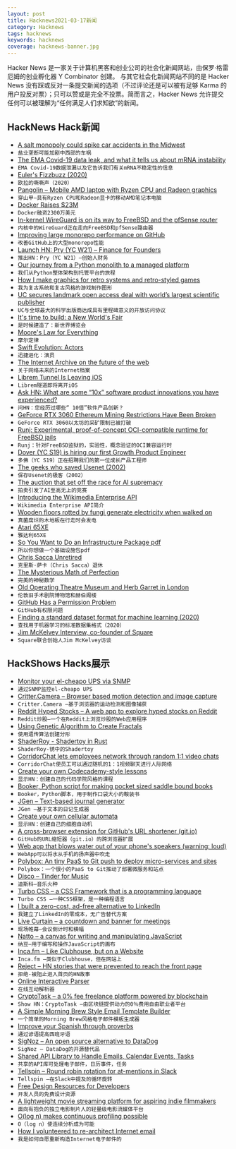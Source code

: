 ```yaml
---
layout: post
title: Hacknews2021-03-17新闻
category: Hacknews
tags: hacknews
keywords: hacknews
coverage: hacknews-banner.jpg
---
```


Hacker News 是一家关于计算机黑客和创业公司的社会化新闻网站，由保罗·格雷厄姆的创业孵化器 Y Combinator 创建。
与其它社会化新闻网站不同的是 Hacker News 没有踩或反对一条提交新闻的选项（不过评论还是可以被有足够 Karma 的用户投反对票）；只可以赞或是完全不投票。简而言之，Hacker News 允许提交任何可以被理解为“任何满足人们求知欲”的新闻。

## HackNews Hack新闻


- [A salt monopoly could spike car accidents in the Midwest](https://mattstoller.substack.com/p/how-a-salt-monopoly-could-spike-car)
- `盐业垄断可能加剧中西部的车祸`
- [The EMA Covid-19 data leak, and what it tells us about mRNA instability](https://www.bmj.com/content/372/bmj.n627)
- `EMA Covid-19数据泄漏以及它告诉我们有关mRNA不稳定性的信息`
- [Euler's Fizzbuzz (2020)](http://philcrissman.net/posts/eulers-fizzbuzz/)
- `欧拉的嘶嘶声（2020）`
- [Pangolin – Mobile AMD laptop with Ryzen CPU and Radeon graphics](https://system76.com/laptops/pangolin?its-the-same-url-but-the-content-has-changed-thank-you)
- `穿山甲–具有Ryzen CPU和Radeon显卡的移动AMD笔记本电脑`
- [Docker Raises $23M](https://www.docker.com/press-release/Docker-Series-B)
- `Docker融资2300万美元`
- [In-kernel WireGuard is on its way to FreeBSD and the pfSense router](https://arstechnica.com/gadgets/2021/03/in-kernel-wireguard-is-on-its-way-to-freebsd-and-the-pfsense-router/)
- `内核中的WireGuard正在走向FreeBSD和pfSense路由器`
- [Improving large monorepo performance on GitHub](https://github.blog/2021-03-16-improving-large-monorepo-performance-on-github/)
- `改善GitHub上的大型monorepo性能`
- [Launch HN: Pry (YC W21) – Finance for Founders](item?id=26479595)
- `推出HN：Pry（YC W21）–创始人财务`
- [Our journey from a Python monolith to a managed platform](https://dropbox.tech/infrastructure/atlas--our-journey-from-a-python-monolith-to-a-managed-platform)
- `我们从Python整体架构到托管平台的旅程`
- [How I make graphics for retro systems and retro-styled games](http://nicole.express/2021/how-i-handle-graphics.html)
- `我为复古系统和复古风格的游戏制作图形`
- [UC secures landmark open access deal with world’s largest scientific publisher](https://www.universityofcalifornia.edu/press-room/uc-news-uc-secures-landmark-open-access-deal-world-s-largest-scientific-publisher)
- `UC与全球最大的科学出版商达成具有里程碑意义的开放访问协议`
- [It's time to build: a New World's Fair](https://www.cameronwiese.com/blog/worlds-fair)
- `是时候建造了：新世界博览会`
- [Moore's Law for Everything](https://moores.samaltman.com/)
- `摩尔定律`
- [Swift Evolution: Actors](https://github.com/apple/swift-evolution/blob/main/proposals/0306-actors.md)
- `迅捷进化：演员`
- [The Internet Archive on the future of the web](https://www.protocol.com/internet-archive-preserving-future)
- `关于网络未来的Internet档案`
- [Librem Tunnel Is Leaving iOS](https://puri.sm/posts/why-librem-tunnel-is-leaving-ios/)
- `Librem隧道即将离开iOS`
- [Ask HN: What are some “10x” software product innovations you have experienced?](item?id=26477507)
- `问HN：您经历过哪些“ 10倍”软件产品创新？`
- [GeForce RTX 3060 Ethereum Mining Restrictions Have Been Broken](https://videocardz.com/newz/pc-watch-geforce-rtx-3060-ethereum-mining-restrictions-have-been-broken)
- `GeForce RTX 3060以太坊的采矿限制已被打破`
- [Runj: Experimental, proof-of-concept OCI-compatible runtime for FreeBSD jails](https://github.com/samuelkarp/runj#runj)
- `Runj：针对FreeBSD监狱的，实验性，概念验证的OCI兼容运行时`
- [Dover (YC S19) is hiring our first Growth Product Engineer](item?id=26482900)
- `多佛（YC S19）正在招聘我们的第一位成长产品工程师`
- [The geeks who saved Usenet (2002)](https://www.salon.com/2002/01/08/saving_usenet/)
- `保存Usenet的极客（2002）`
- [The auction that set off the race for AI supremacy](https://www.wired.com/story/secret-auction-race-ai-supremacy-google-microsoft-baidu/)
- `拍卖引发了AI至高无上的竞赛`
- [Introducing the Wikimedia Enterprise API](https://diff.wikimedia.org/2021/03/16/introducing-the-wikimedia-enterprise-api/)
- `Wikimedia Enterprise API简介`
- [Wooden floors rotted by fungi generate electricity when walked on](https://www.newscientist.com/article/2270527-wooden-floors-rotted-by-fungi-generate-electricity-when-walked-on/)
- `真菌腐烂的木地板在行走时会发电`
- [Atari 65XE](http://www.atarimuseum.com/computers/8bits/xe/65xe/65xe.html)
- `雅达利65XE`
- [So You Want to Do an Infrastructure Package pdf](https://www.niskanencenter.org/wp-content/uploads/2021/03/levy-infastructure.pdf)
- `所以你想做一个基础设施包pdf`
- [Chris Sacca Unretired](https://www.forbes.com/sites/alexkonrad/2021/03/10/chris-sacca-talks-biden-crypto-nft-climate-startups/)
- `克里斯·萨卡（Chris Sacca）退休`
- [The Mysterious Math of Perfection](https://www.quantamagazine.org/the-mysterious-math-of-perfect-numbers-20210315/)
- `完美的神秘数学`
- [Old Operating Theatre Museum and Herb Garret in London](https://oldoperatingtheatre.com/)
- `伦敦旧手术剧院博物馆和赫伯阁楼`
- [GitHub Has a Permission Problem](https://games.greggman.com/game/github-permission-problem/)
- `GitHub有权限问题`
- [Finding a standard dataset format for machine learning (2020)](https://openml.github.io/blog/openml/data/2020/03/23/Finding-a-standard-dataset-format-for-machine-learning.html)
- `查找用于机器学习的标准数据集格式（2020）`
- [Jim McKelvey Interview, co-founder of Square](https://podcasts.apple.com/gb/podcast/jim-mckelvey/id1554305438?i=1000513040820)
- `Square联合创始人Jim McKelvey访谈`


## HackShows Hacks展示

- [ Monitor your el-cheapo UPS via SNMP](https://github.com/tomszilagyi/upsc-snmp-agent)
- `通过SNMP监控el-cheapo UPS`
- [ Critter.Camera – Browser based motion detection and image capture](https://critter.camera/)
- `Critter.Camera –基于浏览器的运动检测和图像捕获`
- [ Reddit Hyped Stocks – A web app to explore hyped stocks on Reddit](https://github.com/lukstei/reddit-hyped-stocks)
- `Reddit炒股–一个在Reddit上浏览炒股的Web应用程序`
- [ Using Genetic Algorithm to Create Fractals](https://victorribeiro.com/randomFractal/)
- `使用遗传算法创建分形`
- [ ShaderRoy - Shadertoy in Rust](https://github.com/xixixao/shader-roy)
- `ShaderRoy-锈中的Shadertoy`
- [ CorridorChat lets employees network through random 1:1 video chats](https://www.corridorchat.com/)
- `CorridorChat使员工可以通过随机的1：1视频聊天进行人际网络`
- [ Create your own Codecademy-style lessons](https://codeamigo.dev)
- `显示HN：创建自己的代码学院风格的课程`
- [ Booker, Python script for making pocket sized saddle bound books](https://github.com/OhioVR/booker)
- `Booker，Python脚本，用于制作口袋大小的鞍装书`
- [ JGen – Text-based journal generator](https://github.com/harrison-broadbent/JGen)
- `JGen –基于文本的日记生成器`
- [ Create your own cellular automata](http://aperocky.com/cellular-automata/)
- `显示HN：创建自己的细胞自动机`
- [ A cross-browser extension for GitHub's URL shortener (git.io)](https://github.com/mahdyar/git.io-extension/)
- `GitHub的URL缩短器（git.io）的跨浏览器扩展`
- [ Web app that blows water out of your phone's speakers (warning: loud)](https://fixmyspeakers.com)
- `WebApp可以将水从手机的扬声器中吹走`
- [ Polybox: An tiny PaaS to Git push to deploy micro-services and sites](https://github.com/mardix/polybox)
- `Polybox：一个很小的PaaS to Git推动了部署微服务和站点`
- [ Disco – Tinder for Music](https://disco.so)
- `迪斯科–音乐火种`
- [ Turbo CSS – a CSS Framework that is a programming language](https://boomla.com/turbo-css)
- `Turbo CSS –一种CSS框架，是一种编程语言`
- [ I built a zero-cost, ad-free alternative to LinkedIn](http://sellff.com)
- `我建立了LinkedIn的零成本，无广告替代方案`
- [ Live Curtain – a countdown and banner for meetings](https://livecurtain.com)
- `现场帷幕–会议倒计时和横幅`
- [ Natto – a canvas for writing and manipulating JavaScript](https://natto.dev/)
- `纳豆–用于编写和操作JavaScript的画布`
- [ Inca.fm – Like Clubhouse, but on a Website](https://www.inca.fm/?s=hn)
- `Inca.fm –类似于Clubhouse，但在网站上`
- [ Reject – HN stories that were prevented to reach the front page](https://rejected.substack.com/)
- `拒绝-被阻止进入首页的HN故事`
- [ Online Interactive Parser](https://fransfaase.github.io/ParserWorkshop/Online_inter_parser.html)
- `在线互动解析器`
- [ CryptoTask – a 0% fee freelance platform powered by blockchain](https://about.cryptotask.org/)
- `Show HN：CryptoTask –由区块链提供动力的0％费用自由职业者平台`
- [ A Simple Morning Brew Style Email Template Builder](https://brewymail.vercel.app/)
- `一个简单的Morning Brew风格电子邮件模板生成器`
- [ Improve your Spanish through proverbs](https://www.dicho.org/allproverbs)
- `通过谚语提高西班牙语`
- [ SigNoz – An open source alternative to DataDog](https://medium.com/signoz-blog/signoz-open-source-alternative-to-datadog-38dd161ac1e5)
- `SigNoz – DataDog的开源替代品`
- [ Shared API Library to Handle Emails, Calendar Events, Tasks](https://www.npmjs.com/package/integrations-lib)
- `共享的API库可处理电子邮件，日历事件，任务`
- [ Tellspin – Round robin rotation for at-mentions in Slack](https://tellspin.app)
- `Tellspin –在Slack中提及的循环旋转`
- [ Free Design Resources for Developers](https://airtable.com/tblM56uLjqhnZULDf/viwWLMxUeuMBVH11Z?blocks=hide)
- `开发人员的免费设计资源`
- [ A lightweight movie streaming platform for aspiring indie filmmakers](https://indiefilms.surf)
- `面向有抱负的独立电影制片人的轻量级电影流媒体平台`
- [ O(log n) makes continuous profiling possible](https://github.com/pyroscope-io/pyroscope/blob/main/docs/storage-design.md)
- `O（log n）使连续分析成为可能`
- [ How I volunteered to re-architect Internet email](https://changelog.com/posts/how-i-volunteered-to-rearchitect-internet-email)
- `我是如何自愿重新构造Internet电子邮件的`


